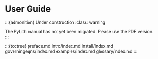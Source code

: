 # User Guide

:::{admonition} Under construction
:class: warning

The PyLith manual has not yet been migrated. Please use the PDF version.
:::

:::{toctree}
preface.md
intro/index.md
install/index.md
governingeqns/index.md
examples/index.md
glossary/index.md
:::
